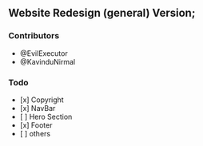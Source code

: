 ## Website Redesign (general) Version;

### Contributors

-    @EvilExecutor
-    @KavinduNirmal

### Todo

-    [x] Copyright
-    [x] NavBar
-    [ ] Hero Section
-    [x] Footer
-    [ ] others

